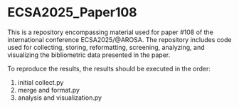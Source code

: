 # ECSA2025_Paper108
This is a repository encompassing material used for paper #108 of the international conference ECSA2025/@AROSA. The repository includes code used for collecting, storing, reformatting, screening, analyzing, and visualizing the bibliometric data presented in the paper.

To reproduce the results, the results should be executed in the order:
1. initial collect.py
2. merge and format.py
3. analysis and visualization.py
